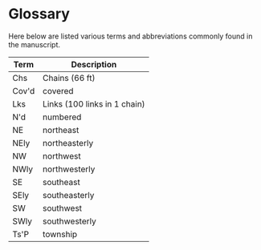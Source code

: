 # Glossary

Here below are listed various terms and abbreviations commonly found in the manuscript.

| Term  | Description |
| ----- | ----------- |
| Chs   | Chains (66 ft) |
| Cov'd | covered |
| Lks   | Links (100 links in 1 chain) |
| N'd   | numbered |
| NE    | northeast |
| NEly  | northeasterly |
| NW    | northwest |
| NWly  | northwesterly |
| SE    | southeast |
| SEly  | southeasterly |
| SW    | southwest |
| SWly  | southwesterly |
| Ts'P  | township |